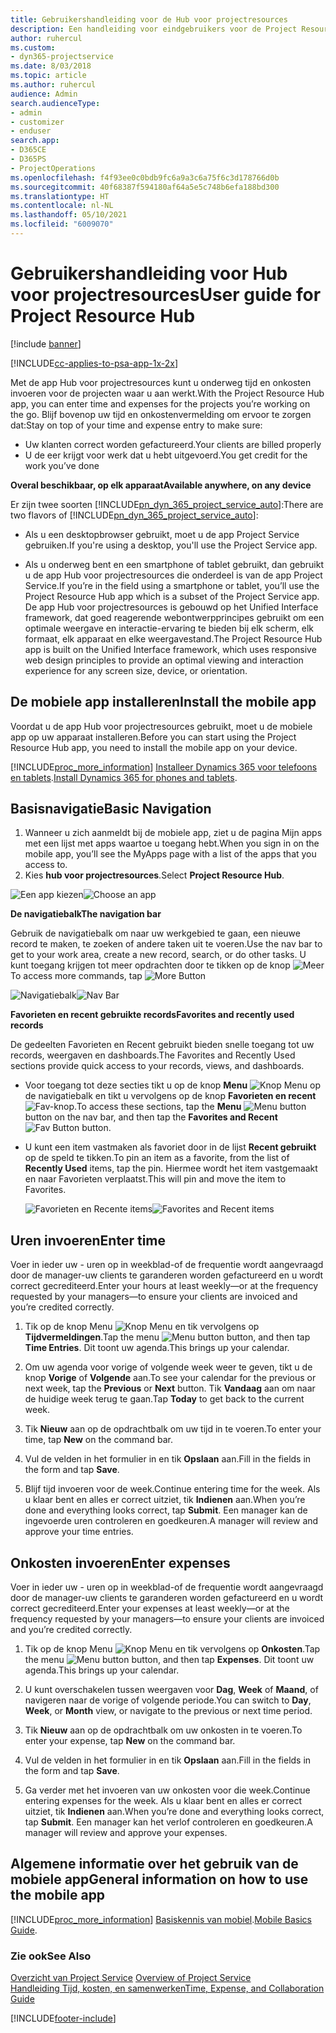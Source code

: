 ```yaml
---
title: Gebruikershandleiding voor de Hub voor projectresources
description: Een handleiding voor eindgebruikers voor de Project Resource Hub voor Project Service
author: ruhercul
ms.custom:
- dyn365-projectservice
ms.date: 8/03/2018
ms.topic: article
ms.author: ruhercul
audience: Admin
search.audienceType:
- admin
- customizer
- enduser
search.app:
- D365CE
- D365PS
- ProjectOperations
ms.openlocfilehash: f4f93ee0c0bdb9fc6a9a3c6a75f6c3d178766d0b
ms.sourcegitcommit: 40f68387f594180af64a5e5c748b6efa188bd300
ms.translationtype: HT
ms.contentlocale: nl-NL
ms.lasthandoff: 05/10/2021
ms.locfileid: "6009070"
---
```

# <a name="user-guide-for-project-resource-hub"></a><span data-ttu-id="60fb8-103">Gebruikershandleiding voor Hub voor projectresources</span><span class="sxs-lookup"><span data-stu-id="60fb8-103">User guide for Project Resource Hub</span></span>

[!include [banner](../includes/psa-now-project-operations.md)]

[!INCLUDE[cc-applies-to-psa-app-1x-2x](../includes/cc-applies-to-psa-app-1x-2x.md)]

<span data-ttu-id="60fb8-104">Met de app Hub voor projectresources kunt u onderweg tijd en onkosten invoeren voor de projecten waar u aan werkt.</span><span class="sxs-lookup"><span data-stu-id="60fb8-104">With the Project Resource Hub app, you can enter time and expenses for the projects you’re working on the go.</span></span> <span data-ttu-id="60fb8-105">Blijf bovenop uw tijd en onkostenvermelding om ervoor te zorgen dat:</span><span class="sxs-lookup"><span data-stu-id="60fb8-105">Stay on top of your time and expense entry to make sure:</span></span>

- <span data-ttu-id="60fb8-106">Uw klanten correct worden gefactureerd.</span><span class="sxs-lookup"><span data-stu-id="60fb8-106">Your clients are billed properly</span></span>
- <span data-ttu-id="60fb8-107">U de eer krijgt voor werk dat u hebt uitgevoerd.</span><span class="sxs-lookup"><span data-stu-id="60fb8-107">You get credit for the work you’ve done</span></span>

<span data-ttu-id="60fb8-108">**Overal beschikbaar, op elk apparaat**</span><span class="sxs-lookup"><span data-stu-id="60fb8-108">**Available anywhere, on any device**</span></span>

<span data-ttu-id="60fb8-109">Er zijn twee soorten [!INCLUDE[pn_dyn_365_project_service_auto](../includes/pn-dyn-365-project-service-auto.md)]:</span><span class="sxs-lookup"><span data-stu-id="60fb8-109">There are two flavors of [!INCLUDE[pn_dyn_365_project_service_auto](../includes/pn-dyn-365-project-service-auto.md)]:</span></span> 

- <span data-ttu-id="60fb8-110">Als u een desktopbrowser gebruikt, moet u de app Project Service gebruiken.</span><span class="sxs-lookup"><span data-stu-id="60fb8-110">If you're using a desktop, you'll use the Project Service app.</span></span> 

- <span data-ttu-id="60fb8-111">Als u onderweg bent en een smartphone of tablet gebruikt, dan gebruikt u de app Hub voor projectresources die onderdeel is van de app Project Service.</span><span class="sxs-lookup"><span data-stu-id="60fb8-111">If you’re in the field using a smartphone or tablet, you’ll use the Project Resource Hub app which is a subset of the Project Service  app.</span></span> <span data-ttu-id="60fb8-112">De app Hub voor projectresources is gebouwd op het Unified Interface framework, dat goed reagerende webontwerpprincipes gebruikt om een optimale weergave en interactie-ervaring te bieden bij elk scherm, elk formaat, elk apparaat en elke weergavestand.</span><span class="sxs-lookup"><span data-stu-id="60fb8-112">The Project Resource Hub app is built on the Unified Interface framework, which uses responsive web design principles to provide an optimal viewing and interaction experience for any screen size, device, or orientation.</span></span> 


## <a name="install-the-mobile-app"></a><span data-ttu-id="60fb8-113">De mobiele app installeren</span><span class="sxs-lookup"><span data-stu-id="60fb8-113">Install the mobile app</span></span>
<span data-ttu-id="60fb8-114">Voordat u de app Hub voor projectresources gebruikt, moet u de mobiele app op uw apparaat installeren.</span><span class="sxs-lookup"><span data-stu-id="60fb8-114">Before you can start using the Project Resource Hub app, you need to install the mobile app on your device.</span></span> 

[!INCLUDE[proc_more_information](../includes/proc-more-information.md)] <span data-ttu-id="60fb8-115">[Installeer Dynamics 365 voor telefoons en tablets](/dynamics365/mobile-app/install-dynamics-365-for-phones-and-tablets).</span><span class="sxs-lookup"><span data-stu-id="60fb8-115">[Install Dynamics 365 for phones and tablets](/dynamics365/mobile-app/install-dynamics-365-for-phones-and-tablets).</span></span>

## <a name="basic-navigation"></a><span data-ttu-id="60fb8-116">Basisnavigatie</span><span class="sxs-lookup"><span data-stu-id="60fb8-116">Basic Navigation</span></span>
1.  <span data-ttu-id="60fb8-117">Wanneer u zich aanmeldt bij de mobiele app, ziet u de pagina Mijn apps met een lijst met apps waartoe u toegang hebt.</span><span class="sxs-lookup"><span data-stu-id="60fb8-117">When you sign in on the mobile app, you’ll see the MyApps page with a list of the apps that you access to.</span></span> 
2.  <span data-ttu-id="60fb8-118">Kies **hub voor projectresources**.</span><span class="sxs-lookup"><span data-stu-id="60fb8-118">Select **Project Resource Hub**.</span></span>

<span data-ttu-id="60fb8-119">![Een app kiezen](media/chooseApp_1.png "Een app kiezen")</span><span class="sxs-lookup"><span data-stu-id="60fb8-119">![Choose an app](media/chooseApp_1.png "Choose an app")</span></span>

<span data-ttu-id="60fb8-120">**De navigatiebalk**</span><span class="sxs-lookup"><span data-stu-id="60fb8-120">**The navigation bar**</span></span>

<span data-ttu-id="60fb8-121">Gebruik de navigatiebalk om naar uw werkgebied te gaan, een nieuwe record te maken, te zoeken of andere taken uit te voeren.</span><span class="sxs-lookup"><span data-stu-id="60fb8-121">Use the nav bar to get to your work area, create a new record, search, or do other tasks.</span></span> <span data-ttu-id="60fb8-122">U kunt toegang krijgen tot meer opdrachten door te tikken op de knop ![Meer](media/MoreButton.png "Knop Meer")</span><span class="sxs-lookup"><span data-stu-id="60fb8-122">To access more commands, tap ![More Button](media/MoreButton.png "More Button")</span></span>

<span data-ttu-id="60fb8-123">![Navigatiebalk](media/NavBar_2.png "Navigatiebalk")</span><span class="sxs-lookup"><span data-stu-id="60fb8-123">![Nav Bar](media/NavBar_2.png "Nav Bar")</span></span>

<span data-ttu-id="60fb8-124">**Favorieten en recent gebruikte records**</span><span class="sxs-lookup"><span data-stu-id="60fb8-124">**Favorites and recently used records**</span></span>

<span data-ttu-id="60fb8-125">De gedeelten Favorieten en Recent gebruikt bieden snelle toegang tot uw records, weergaven en dashboards.</span><span class="sxs-lookup"><span data-stu-id="60fb8-125">The Favorites and Recently Used sections provide quick access to your records, views, and dashboards.</span></span> 

- <span data-ttu-id="60fb8-126">Voor toegang tot deze secties tikt u op de knop **Menu** ![Knop Menu](media/MenuButton.png "Menuknop") op de navigatiebalk en tikt u vervolgens op de knop **Favorieten en recent** ![Fav-knop](media/FavButton.png "Fav-knop").</span><span class="sxs-lookup"><span data-stu-id="60fb8-126">To access these sections, tap the **Menu** ![Menu button](media/MenuButton.png "Menu button") button on the nav bar, and then tap the **Favorites and Recent** ![Fav Button](media/FavButton.png "Fav Button") button.</span></span>

- <span data-ttu-id="60fb8-127">U kunt een item vastmaken als favoriet door in de lijst **Recent gebruikt** op de speld te tikken.</span><span class="sxs-lookup"><span data-stu-id="60fb8-127">To pin an item as a favorite, from the list of **Recently Used** items, tap the pin.</span></span> <span data-ttu-id="60fb8-128">Hiermee wordt het item vastgemaakt en naar Favorieten verplaatst.</span><span class="sxs-lookup"><span data-stu-id="60fb8-128">This will pin and move the item to Favorites.</span></span>

  <span data-ttu-id="60fb8-129">![Favorieten en Recente items](media/Favs_3.png "Favorieten en Recente items")</span><span class="sxs-lookup"><span data-stu-id="60fb8-129">![Favorites and Recent items](media/Favs_3.png "Favorites and Recent items")</span></span>
 
## <a name="enter-time"></a><span data-ttu-id="60fb8-130">Uren invoeren</span><span class="sxs-lookup"><span data-stu-id="60fb8-130">Enter time</span></span>
<span data-ttu-id="60fb8-131">Voer in ieder uw - uren op in weekblad-of de frequentie wordt aangevraagd door de manager-uw clients te garanderen worden gefactureerd en u wordt correct gecrediteerd.</span><span class="sxs-lookup"><span data-stu-id="60fb8-131">Enter your hours at least weekly—or at the frequency requested by your managers—to ensure your clients are invoiced and you’re credited correctly.</span></span>

1. <span data-ttu-id="60fb8-132">Tik op de knop Menu ![Knop Menu](media/MenuButton.png "Menuknop") en tik vervolgens op **Tijdvermeldingen**.</span><span class="sxs-lookup"><span data-stu-id="60fb8-132">Tap the menu ![Menu button](media/MenuButton.png "Menu button") button, and then tap **Time Entries**.</span></span> <span data-ttu-id="60fb8-133">Dit toont uw agenda.</span><span class="sxs-lookup"><span data-stu-id="60fb8-133">This brings up your calendar.</span></span>

2. <span data-ttu-id="60fb8-134">Om uw agenda voor vorige of volgende week weer te geven, tikt u de knop **Vorige** of **Volgende** aan.</span><span class="sxs-lookup"><span data-stu-id="60fb8-134">To see your calendar for the previous or next week, tap the **Previous** or **Next** button.</span></span> <span data-ttu-id="60fb8-135">Tik **Vandaag** aan om naar de huidige week terug te gaan.</span><span class="sxs-lookup"><span data-stu-id="60fb8-135">Tap **Today** to get back to the current week.</span></span>

3. <span data-ttu-id="60fb8-136">Tik **Nieuw** aan op de opdrachtbalk om uw tijd in te voeren.</span><span class="sxs-lookup"><span data-stu-id="60fb8-136">To enter your time, tap **New** on the command bar.</span></span> 

4. <span data-ttu-id="60fb8-137">Vul de velden in het formulier in en tik **Opslaan** aan.</span><span class="sxs-lookup"><span data-stu-id="60fb8-137">Fill in the fields in the form and tap **Save**.</span></span>

5. <span data-ttu-id="60fb8-138">Blijf tijd invoeren voor de week.</span><span class="sxs-lookup"><span data-stu-id="60fb8-138">Continue entering time for the week.</span></span> <span data-ttu-id="60fb8-139">Als u klaar bent en alles er correct uitziet, tik **Indienen** aan.</span><span class="sxs-lookup"><span data-stu-id="60fb8-139">When you’re done and everything looks correct, tap **Submit**.</span></span> <span data-ttu-id="60fb8-140">Een manager kan de ingevoerde uren controleren en goedkeuren.</span><span class="sxs-lookup"><span data-stu-id="60fb8-140">A manager will review and approve your time entries.</span></span>

## <a name="enter-expenses"></a><span data-ttu-id="60fb8-141">Onkosten invoeren</span><span class="sxs-lookup"><span data-stu-id="60fb8-141">Enter expenses</span></span> 
<span data-ttu-id="60fb8-142">Voer in ieder uw - uren op in weekblad-of de frequentie wordt aangevraagd door de manager-uw clients te garanderen worden gefactureerd en u wordt correct gecrediteerd.</span><span class="sxs-lookup"><span data-stu-id="60fb8-142">Enter your expenses at least weekly—or at the frequency requested by your managers—to ensure your clients are invoiced and you’re credited correctly.</span></span>

1. <span data-ttu-id="60fb8-143">Tik op de knop Menu ![Knop Menu](media/MenuButton.png "Menuknop") en tik vervolgens op **Onkosten**.</span><span class="sxs-lookup"><span data-stu-id="60fb8-143">Tap the menu ![Menu button](media/MenuButton.png "Menu button") button, and then tap **Expenses**.</span></span> <span data-ttu-id="60fb8-144">Dit toont uw agenda.</span><span class="sxs-lookup"><span data-stu-id="60fb8-144">This brings up your calendar.</span></span>

2. <span data-ttu-id="60fb8-145">U kunt overschakelen tussen weergaven voor **Dag**, **Week** of **Maand**, of navigeren naar de vorige of volgende periode.</span><span class="sxs-lookup"><span data-stu-id="60fb8-145">You can switch to **Day**, **Week**, or **Month** view, or navigate to the previous or next time period.</span></span> 

3. <span data-ttu-id="60fb8-146">Tik **Nieuw** aan op de opdrachtbalk om uw onkosten in te voeren.</span><span class="sxs-lookup"><span data-stu-id="60fb8-146">To enter your expense, tap **New** on the command bar.</span></span> 

4. <span data-ttu-id="60fb8-147">Vul de velden in het formulier in en tik **Opslaan** aan.</span><span class="sxs-lookup"><span data-stu-id="60fb8-147">Fill in the fields in the form and tap **Save**.</span></span>

5. <span data-ttu-id="60fb8-148">Ga verder met het invoeren van uw onkosten voor die week.</span><span class="sxs-lookup"><span data-stu-id="60fb8-148">Continue entering expenses for the week.</span></span> <span data-ttu-id="60fb8-149">Als u klaar bent en alles er correct uitziet, tik **Indienen** aan.</span><span class="sxs-lookup"><span data-stu-id="60fb8-149">When you’re done and everything looks correct, tap **Submit**.</span></span> <span data-ttu-id="60fb8-150">Een manager kan het verlof controleren en goedkeuren.</span><span class="sxs-lookup"><span data-stu-id="60fb8-150">A manager will review and approve your expenses.</span></span>

## <a name="general-information-on-how-to-use-the-mobile-app"></a><span data-ttu-id="60fb8-151">Algemene informatie over het gebruik van de mobiele app</span><span class="sxs-lookup"><span data-stu-id="60fb8-151">General information on how to use the mobile app</span></span> 
[!INCLUDE[proc_more_information](../includes/proc-more-information.md)] <span data-ttu-id="60fb8-152">[Basiskennis van mobiel](/dynamics365/mobile-app/dynamics-365-phones-tablets-users-guide).</span><span class="sxs-lookup"><span data-stu-id="60fb8-152">[Mobile Basics Guide](/dynamics365/mobile-app/dynamics-365-phones-tablets-users-guide).</span></span>

### <a name="see-also"></a><span data-ttu-id="60fb8-153">Zie ook</span><span class="sxs-lookup"><span data-stu-id="60fb8-153">See Also</span></span>  
 <span data-ttu-id="60fb8-154">[Overzicht van Project Service](../psa/overview.md) </span><span class="sxs-lookup"><span data-stu-id="60fb8-154">[Overview of Project Service](../psa/overview.md) </span></span>  
 [<span data-ttu-id="60fb8-155">Handleiding Tijd, kosten, en samenwerken</span><span class="sxs-lookup"><span data-stu-id="60fb8-155">Time, Expense, and Collaboration Guide</span></span>](../psa/time-expense-collaboration-guide.md)   
 


[!INCLUDE[footer-include](../includes/footer-banner.md)]